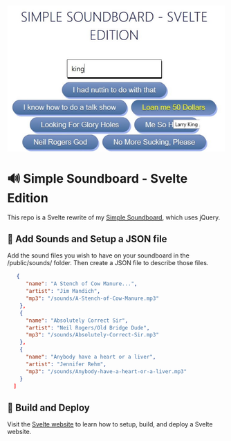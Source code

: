 <p>
<img src="svelte-soundboard.jpg" alt="Simple Soundboard - Svelte Edition"/>
</p>

# 🔊 Simple Soundboard - Svelte Edition

This repo is a Svelte rewrite of my [Simple Soundboard](https://github.com/digitalcolony/Simple-Soundboard), which uses jQuery.

## 🎼 Add Sounds and Setup a JSON file

Add the sound files you wish to have on your soundboard in the /public/sounds/ folder. Then create a JSON file to describe those files.

```json
   {
      "name": "A Stench of Cow Manure...",
      "artist": "Jim Mandich",
      "mp3": "/sounds/A-Stench-of-Cow-Manure.mp3"
    },
    {
      "name": "Absolutely Correct Sir",
      "artist": "Neil Rogers/Old Bridge Dude",
      "mp3": "/sounds/Absolutely-Correct-Sir.mp3"
    },
    {
      "name": "Anybody have a heart or a liver",
      "artist": "Jennifer Rehm",
      "mp3": "/sounds/Anybody-have-a-heart-or-a-liver.mp3"
    }
  ]
```

## 🔨 Build and Deploy

Visit the [Svelte website](https://svelte.dev/) to learn how to setup, build, and deploy a Svelte website.
